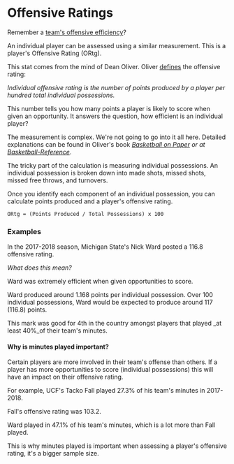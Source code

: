 # Offensive Ratings

Remember a [team's offensive efficiency](../efficiency/offensive-and-defensive-efficiency.md)?

An individual player can be assessed using a similar measurement. This is a player's Offensive Rating \(ORtg\).

This stat comes from the mind of Dean Oliver. Oliver [defines](http://www.basketballgeek.com/2009/10/25/individual-offensive-efficiency-ratings-extracted-from-play-by-play-data/) the offensive rating:

_Individual offensive rating is the number of points produced by a player per hundred total individual possessions._

This number tells you how many points a player is likely to score when given an opportunity. It answers the question, how efficient is an individual player?

The measurement is complex. We're not going to go into it all here. Detailed explanations can be found in Oliver's book [_Basketball on Paper_](http://www.amazon.com/Basketball-Paper-Rules-Performance-Analysis/dp/1574886886) _or at_ [_Basketball-Reference_](http://www.basketball-reference.com/about/ratings.html).

The tricky part of the calculation is measuring individual possessions. An individual possession is broken down into made shots, missed shots, missed free throws, and turnovers.

Once you identify each component of an individual possession, you can calculate points produced and a player's offensive rating.

`ORtg = (Points Produced / Total Possessions) x 100`

### Examples

In the 2017-2018 season, Michigan State's Nick Ward posted a 116.8 offensive rating.

_What does this mean?_

Ward was extremely efficient when given opportunities to score.

Ward produced around 1.168 points per individual possession. Over 100 individual possessions, Ward would be expected to produce around 117 \(116.8\) points.

This mark was good for 4th in the country amongst players that played _at least 40%_of their team's minutes.

#### Why is minutes played important?

Certain players are more involved in their team's offense than others. If a player has more opportunities to score \(individual possessions\) this will have an impact on their offensive rating.

For example, UCF's Tacko Fall played 27.3% of his team's minutes in 2017-2018.

Fall's offensive rating was 103.2.

Ward played in 47.1% of his team's minutes, which is a lot more than Fall played.

This is why minutes played is important when assessing a player's offensive rating, it's a bigger sample size.

